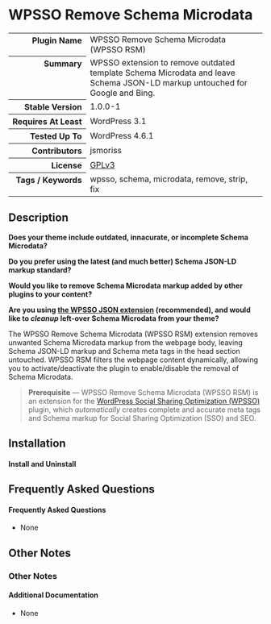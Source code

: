 <h1>WPSSO Remove Schema Microdata</h1>

<table>
<tr><th align="right" valign="top" nowrap>Plugin Name</th><td>WPSSO Remove Schema Microdata (WPSSO RSM)</td></tr>
<tr><th align="right" valign="top" nowrap>Summary</th><td>WPSSO extension to remove outdated template Schema Microdata and leave Schema JSON-LD markup untouched for Google and Bing.</td></tr>
<tr><th align="right" valign="top" nowrap>Stable Version</th><td>1.0.0-1</td></tr>
<tr><th align="right" valign="top" nowrap>Requires At Least</th><td>WordPress 3.1</td></tr>
<tr><th align="right" valign="top" nowrap>Tested Up To</th><td>WordPress 4.6.1</td></tr>
<tr><th align="right" valign="top" nowrap>Contributors</th><td>jsmoriss</td></tr>
<tr><th align="right" valign="top" nowrap>License</th><td><a href="https://www.gnu.org/licenses/gpl.txt">GPLv3</a></td></tr>
<tr><th align="right" valign="top" nowrap>Tags / Keywords</th><td>wpsso, schema, microdata, remove, strip, fix</td></tr>
</table>

<h2>Description</h2>

<p><strong>Does your theme include outdated, innacurate, or incomplete Schema Microdata?</strong></p>

<p><strong>Do you prefer using the latest (and much better) Schema JSON-LD markup standard?</strong></p>

<p><strong>Would you like to remove Schema Microdata markup added by other plugins to your content?</strong></p>

<p><strong>Are you using <a href="https://wordpress.org/plugins/wpsso-schema-json-ld/">the WPSSO JSON extension</a> (recommended), and would like to <em>cleanup</em> left-over Schema Microdata from your theme?</strong></p>

<p>The WPSSO Remove Schema Microdata (WPSSO RSM) extension removes unwanted Schema Microdata markup from the webpage body, leaving Schema JSON-LD markup and Schema meta tags in the head section untouched. WPSSO RSM filters the webpage content dynamically, allowing you to activate/deactivate the plugin to enable/disable the removal of Schema Microdata.</p>

<blockquote>
<p><strong>Prerequisite</strong> &mdash; WPSSO Remove Schema Microdata (WPSSO RSM) is an extension for the <a href="https://wordpress.org/plugins/wpsso/">WordPress Social Sharing Optimization (WPSSO)</a> plugin, which <em>automatically</em> creates complete and accurate meta tags and Schema markup for Social Sharing Optimization (SSO) and SEO.</p>
</blockquote>


<h2>Installation</h2>

<h4>Install and Uninstall</h4>


<h2>Frequently Asked Questions</h2>

<h4>Frequently Asked Questions</h4>

<ul>
<li>None</li>
</ul>


<h2>Other Notes</h2>

<h3>Other Notes</h3>
<h4>Additional Documentation</h4>

<ul>
<li>None</li>
</ul>

